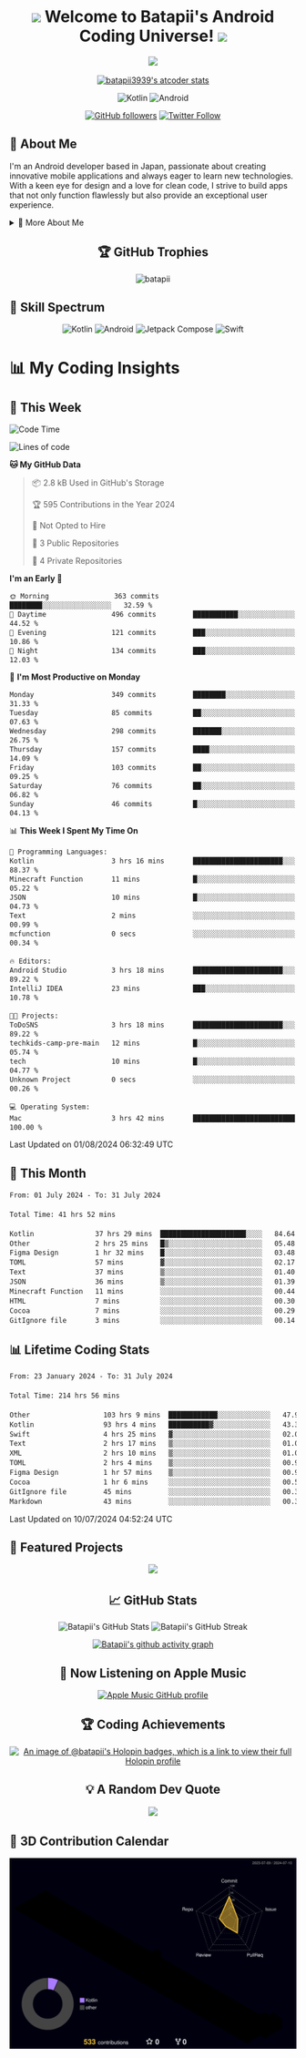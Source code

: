 <h1 align="center">
  <img src="https://media.giphy.com/media/hvRJCLFzcasrR4ia7z/giphy.gif" width="28">
  Welcome to Batapii's Android Coding Universe!
  <img src="https://media.giphy.com/media/hvRJCLFzcasrR4ia7z/giphy.gif" width="28">
</h1>

<p align="center">
  <img src="https://readme-typing-svg.herokuapp.com/?lines=Android+Developer+in+Japan;Always%20learning%20new%20things&font=Fira%20Code&center=true&width=440&height=45&color=f75c7e&vCenter=true&size=22">
</p>

<div align="center">

[![batapii3939's atcoder stats](https://atcoder-readme-stats.vercel.app/stats/batapii3939?theme=dark&show_history=5&width=450)](https://github.com/iwbc-mzk/atcoder-readme-stats)

![Kotlin](https://img.shields.io/badge/Kotlin-★☆☆☆☆☆☆☆☆☆-brightgreen)
![Android](https://img.shields.io/badge/Android-★☆☆☆☆☆☆☆☆☆-brightgreen)

  
[![GitHub followers](https://img.shields.io/github/followers/batapii?style=social)](https://github.com/batapii)
[![Twitter Follow](https://img.shields.io/twitter/follow/batapii?style=social)](https://twitter.com/batapii3939)

</div>

## 🚀 About Me
I'm an Android developer based in Japan, passionate about creating innovative mobile applications and always eager to learn new technologies. With a keen eye for design and a love for clean code, I strive to build apps that not only function flawlessly but also provide an exceptional user experience.

<details>
<summary>🌟 More About Me</summary>

- 🔭 I'm currently working on revolutionizing mobile productivity apps
- 🌱 I'm currently learning Kotlin Multiplatform and Jetpack Compose
- 👯 I'm looking to collaborate on open-source Android projects
- 💬 Ask me about Android development, Kotlin, and mobile UX design
- ⚡ Fun fact: I can solve a Rubik's cube in under 2 minutes!

</details>

<h2 align="center">🏆 GitHub Trophies</h2>
<p align="center">
  <img src="https://github-profile-trophy.vercel.app/?username=batapii&theme=nord&column=7&no-frame=true&no-bg=true&rank=SECRET,SSS,SS,S,AAA,AA,A,B,C,?" alt="batapii" />
</p>

## 🌈 Skill Spectrum

<div align="center">

![Kotlin](https://img.shields.io/badge/Kotlin-0095D5?style=for-the-badge&logo=kotlin&logoColor=white)
![Android](https://img.shields.io/badge/Android-3DDC84?style=for-the-badge&logo=android&logoColor=white)
![Jetpack Compose](https://img.shields.io/badge/Jetpack%20Compose-4285F4?style=for-the-badge&logo=jetpackcompose&logoColor=white)
![Swift](https://img.shields.io/badge/Swift-FA7343?style=for-the-badge&logo=swift&logoColor=white)

</div>


# 📊 My Coding Insights

## 📅 This Week
<!--START_SECTION:waka-week-->
![Code Time](http://img.shields.io/badge/Code%20Time-216%20hrs%2030%20mins-blue)

![Lines of code](https://img.shields.io/badge/From%20Hello%20World%20I%27ve%20Written-72.8%20thousand%20lines%20of%20code-blue)

**🐱 My GitHub Data** 

> 📦 2.8 kB Used in GitHub's Storage 
 > 
> 🏆 595 Contributions in the Year 2024
 > 
> 🚫 Not Opted to Hire
 > 
> 📜 3 Public Repositories 
 > 
> 🔑 4 Private Repositories 
 > 
**I'm an Early 🐤** 

```text
🌞 Morning                363 commits         ████████░░░░░░░░░░░░░░░░░   32.59 % 
🌆 Daytime                496 commits         ███████████░░░░░░░░░░░░░░   44.52 % 
🌃 Evening                121 commits         ███░░░░░░░░░░░░░░░░░░░░░░   10.86 % 
🌙 Night                  134 commits         ███░░░░░░░░░░░░░░░░░░░░░░   12.03 % 
```
📅 **I'm Most Productive on Monday** 

```text
Monday                   349 commits         ████████░░░░░░░░░░░░░░░░░   31.33 % 
Tuesday                  85 commits          ██░░░░░░░░░░░░░░░░░░░░░░░   07.63 % 
Wednesday                298 commits         ███████░░░░░░░░░░░░░░░░░░   26.75 % 
Thursday                 157 commits         ████░░░░░░░░░░░░░░░░░░░░░   14.09 % 
Friday                   103 commits         ██░░░░░░░░░░░░░░░░░░░░░░░   09.25 % 
Saturday                 76 commits          ██░░░░░░░░░░░░░░░░░░░░░░░   06.82 % 
Sunday                   46 commits          █░░░░░░░░░░░░░░░░░░░░░░░░   04.13 % 
```


📊 **This Week I Spent My Time On** 

```text
💬 Programming Languages: 
Kotlin                   3 hrs 16 mins       ██████████████████████░░░   88.37 % 
Minecraft Function       11 mins             █░░░░░░░░░░░░░░░░░░░░░░░░   05.22 % 
JSON                     10 mins             █░░░░░░░░░░░░░░░░░░░░░░░░   04.73 % 
Text                     2 mins              ░░░░░░░░░░░░░░░░░░░░░░░░░   00.99 % 
mcfunction               0 secs              ░░░░░░░░░░░░░░░░░░░░░░░░░   00.34 % 

🔥 Editors: 
Android Studio           3 hrs 18 mins       ██████████████████████░░░   89.22 % 
IntelliJ IDEA            23 mins             ███░░░░░░░░░░░░░░░░░░░░░░   10.78 % 

🐱‍💻 Projects: 
ToDoSNS                  3 hrs 18 mins       ██████████████████████░░░   89.22 % 
techkids-camp-pre-main   12 mins             █░░░░░░░░░░░░░░░░░░░░░░░░   05.74 % 
tech                     10 mins             █░░░░░░░░░░░░░░░░░░░░░░░░   04.77 % 
Unknown Project          0 secs              ░░░░░░░░░░░░░░░░░░░░░░░░░   00.26 % 

💻 Operating System: 
Mac                      3 hrs 42 mins       █████████████████████████   100.00 % 
```


 Last Updated on 01/08/2024 06:32:49 UTC
<!--END_SECTION:waka-week-->

## 📅 This Month
<!--START_SECTION:wakamonth-->

```txt
From: 01 July 2024 - To: 31 July 2024

Total Time: 41 hrs 52 mins

Kotlin               37 hrs 29 mins  █████████████████████░░░░   84.64 %
Other                2 hrs 25 mins   █▒░░░░░░░░░░░░░░░░░░░░░░░   05.48 %
Figma Design         1 hr 32 mins    █░░░░░░░░░░░░░░░░░░░░░░░░   03.48 %
TOML                 57 mins         ▓░░░░░░░░░░░░░░░░░░░░░░░░   02.17 %
Text                 37 mins         ▒░░░░░░░░░░░░░░░░░░░░░░░░   01.40 %
JSON                 36 mins         ▒░░░░░░░░░░░░░░░░░░░░░░░░   01.39 %
Minecraft Function   11 mins         ░░░░░░░░░░░░░░░░░░░░░░░░░   00.44 %
HTML                 7 mins          ░░░░░░░░░░░░░░░░░░░░░░░░░   00.30 %
Cocoa                7 mins          ░░░░░░░░░░░░░░░░░░░░░░░░░   00.29 %
GitIgnore file       3 mins          ░░░░░░░░░░░░░░░░░░░░░░░░░   00.14 %
```

<!--END_SECTION:wakamonth-->

## 📊 Lifetime Coding Stats

<!--START_SECTION:wakaalltime-->

```txt
From: 23 January 2024 - To: 31 July 2024

Total Time: 214 hrs 56 mins

Other                  103 hrs 9 mins  ████████████░░░░░░░░░░░░░   47.99 %
Kotlin                 93 hrs 4 mins   ██████████▓░░░░░░░░░░░░░░   43.30 %
Swift                  4 hrs 25 mins   ▓░░░░░░░░░░░░░░░░░░░░░░░░   02.06 %
Text                   2 hrs 17 mins   ▒░░░░░░░░░░░░░░░░░░░░░░░░   01.07 %
XML                    2 hrs 10 mins   ▒░░░░░░░░░░░░░░░░░░░░░░░░   01.01 %
TOML                   2 hrs 4 mins    ▒░░░░░░░░░░░░░░░░░░░░░░░░   00.96 %
Figma Design           1 hr 57 mins    ▒░░░░░░░░░░░░░░░░░░░░░░░░   00.91 %
Cocoa                  1 hr 6 mins     ░░░░░░░░░░░░░░░░░░░░░░░░░   00.51 %
GitIgnore file         45 mins         ░░░░░░░░░░░░░░░░░░░░░░░░░   00.35 %
Markdown               43 mins         ░░░░░░░░░░░░░░░░░░░░░░░░░   00.34 %
```

<!--END_SECTION:wakaalltime-->

Last Updated on 10/07/2024 04:52:24 UTC

## 🌟 Featured Projects

<div align="center">
  <a href="https://github.com/batapii/ToDoSNS">
    <img src="https://github-readme-stats.vercel.app/api/pin/?username=batapii&repo=ToDoSNS&theme=radical" />
  </a>

## 📈 GitHub Stats

<div align="center">
  <img src="https://github-readme-stats.vercel.app/api?username=batapii&show_icons=true&theme=radical" alt="Batapii's GitHub Stats" />
  <img src="https://github-readme-streak-stats.herokuapp.com/?user=batapii&theme=radical" alt="Batapii's GitHub Streak" />
  
[![Batapii's github activity graph](https://github-readme-activity-graph.vercel.app/graph?username=batapii&theme=react-dark)](https://github.com/ashutosh00710/github-readme-activity-graph)
</div>

## 🎵 Now Listening on Apple Music

<div align="center">
  
[![Apple Music GitHub profile](https://music-profile.rayriffy.com/theme/dark.svg?uid=001005.6598667d2ffd4a10a4f429edd0ba24c4.1156)](https://github.com/rayriffy/apple-music-github-profile)

</div>


## 🏆 Coding Achievements

<div align="center">

[![An image of @batapii's Holopin badges, which is a link to view their full Holopin profile](https://holopin.me/batapii)](https://holopin.io/@batapii)

</div>

## 💡 A Random Dev Quote

<div align="center">

![](https://quotes-github-readme.vercel.app/api?type=horizontal&theme=radical)

</div>

</div>

## 🚀 3D Contribution Calendar

<div align="center">
  
![](./profile-3d-contrib/profile-night-rainbow.svg)

</div>
